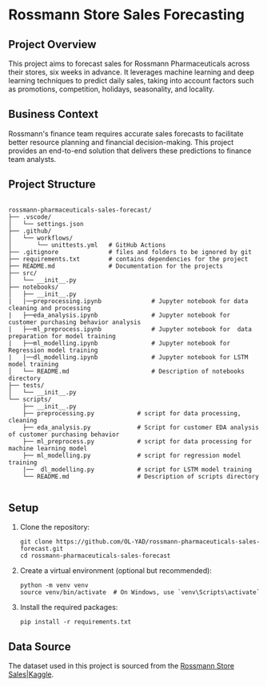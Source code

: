 # Rossmann Store Sales Forecasting

## Project Overview
This project aims to forecast sales for Rossmann Pharmaceuticals across their stores, six weeks in advance. It leverages machine learning and deep learning techniques to predict daily sales, taking into account factors such as promotions, competition, holidays, seasonality, and locality.

## Business Context
Rossmann's finance team requires accurate sales forecasts to facilitate better resource planning and financial decision-making. This project provides an end-to-end solution that delivers these predictions to finance team analysts.

## Project Structure

```plaintext

rossmann-pharmaceuticals-sales-forecast/
├── .vscode/
│   └── settings.json
├── .github/
│   └── workflows/
│       └── unittests.yml   # GitHub Actions
├── .gitignore              # files and folders to be ignored by git
├── requirements.txt        # contains dependencies for the project
├── README.md               # Documentation for the projects
├── src/
│   └── __init__.py
├── notebooks/
│   ├── __init__.py
|   |──preprocessing.ipynb              # Jupyter notebook for data cleaning and processing 
|   ├──eda_analysis.ipynb               # Jupyter notebook for customer purchasing behavior analysis 
|   ├──ml_preprocess.ipynb              # Jupyter notebook for  data preparation for model training 
|   ├──ml_modelling.ipynb               # Jupyter notebook for Regression model training 
|   |──dl_modelling.ipynb               # Jupyter notebook for LSTM model training 
│   └── README.md                       # Description of notebooks directory 
├── tests/
│   └── __init__.py
└── scripts/
    ├── __init__.py
    ├── preprocessing.py            # script for data processing, cleaning
    ├── eda_analysis.py             # Script for customer EDA analysis of customer purchasing behavior
    ├── ml_preprocess.py            # script for data processing for machine learning model
    ├── ml_modelling.py             # script for regression model training
    |──  dl_modelling.py            # script for LSTM model training 
    └── README.md                   # Description of scripts directory
    
```


## Setup

1. Clone the repository:
   ```
   git clone https://github.com/OL-YAD/rossmann-pharmaceuticals-sales-forecast.git
   cd rossmann-pharmaceuticals-sales-forecast
   ```

2. Create a virtual environment (optional but recommended):
   ```
   python -m venv venv
   source venv/bin/activate  # On Windows, use `venv\Scripts\activate`
   ```

3. Install the required packages:
   ```
   pip install -r requirements.txt
   ```

## Data Source
The dataset used in this project is sourced from the [Rossmann Store Sales|Kaggle](https://www.kaggle.com/competitions/rossmann-store-sales/data).